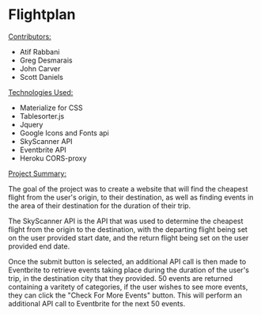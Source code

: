 # Flightplan

<u>Contributors:</u>
- Atif Rabbani
- Greg Desmarais
- John Carver
- Scott Daniels

<u>Technologies Used:</u>
- Materialize for CSS
- Tablesorter.js
- Jquery
- Google Icons and Fonts api
- SkyScanner API
- Eventbrite API
- Heroku CORS-proxy

<u>Project Summary:</u>

The goal of the project was to create a website that will find the cheapest flight from the user's origin, to their destination, as well as finding events in the area of their destination for the duration of their trip.

The SkyScanner API is the API that was used to determine the cheapest flight from the origin to the destination, with the departing flight being set on the user provided start date, and the return flight being set on the user provided end date.  

Once the submit button is selected, an additional API call is then made to Eventbrite to retrieve events taking place during the  duration of the user's trip, in the destination city that they provided.  50 events are returned containing a varitety of categories, if the user wishes to see more events, they can click the "Check For More Events" button.  This will perform an additional API call to Eventbrite for the next 50 events.  

